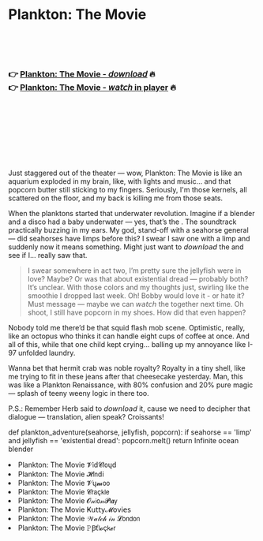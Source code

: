 <h1>Plankton: The Movie</h1>

<br><br><br>

<h3>👉 <a href="https://Garretts-frogecchazi1988.github.io/syrumqtein/">Plankton: The Movie - 𝘥𝘰𝘸𝘯𝘭𝘰𝘢𝘥</a> 🔥<br>
👉 <a href="https://Garretts-frogecchazi1988.github.io/syrumqtein/">Plankton: The Movie - 𝘸𝘢𝘵𝘤𝘩 in player</a> 🔥
</h3>



<br><br><br><br><br><br><br>


Just staggered out of the theater — wow, Plankton: The Movie is like an aquarium exploded in my brain, like, with lights and music... and that popcorn butter still sticking to my fingers. Seriously, I'm those kernels, all scattered on the floor, and my back is killing me from those seats. 

When the planktons started that underwater revolution. Imagine if a blender and a disco had a baby underwater — yes, that’s the  . The soundtrack practically buzzing in my ears. My god, stand-off with a seahorse general — did seahorses have limps before this? I swear I saw one with a limp and suddenly now it means something. Might just want to 𝘥𝘰𝘸𝘯𝘭𝘰𝘢𝘥 the   and see if I... really saw that.

> I swear somewhere in act two, I’m pretty sure the jellyfish were in love? Maybe? Or was that about existential dread — probably both? It’s unclear. With those colors and my thoughts just, swirling like the smoothie I dropped last week. Oh! Bobby would love it - or hate it? Must message — maybe we can 𝘸𝘢𝘵𝘤𝘩 the   together next time. Oh shoot, I still have popcorn in my shoes. How did that even happen?

Nobody told me there’d be that squid flash mob scene. Optimistic, really, like an octopus who thinks it can handle eight cups of coffee at once. And all of this, while that one child kept crying... balling up my annoyance like I-97 unfolded laundry.

Wanna bet that hermit crab was noble royalty? Royalty in a tiny shell, like me trying to fit in these jeans after that cheesecake yesterday. Man, this   was like a Plankton Renaissance, with 80% confusion and 20% pure magic — splash of teeny weeny logic in there too. 

P.S.: Remember Herb said to 𝘥𝘰𝘸𝘯𝘭𝘰𝘢𝘥 it, cause we need to decipher that dialogue — translation, alien speak? Croissants!

def plankton_adventure(seahorse, jellyfish, popcorn):
    if seahorse == 'limp' and jellyfish == 'existential dread':
        popcorn.melt()
    return Infinite ocean blender


<li>Plankton: The Movie 𝓥𝗂ԁ𝓒𝗅𝗈ųԁ</li>
<li>Plankton: The Movie 𝓗𝗂𝗇ԁ𝗂</li>
<li>Plankton: The Movie 𝓥ų𝓶𝗈𝗈</li>
<li>Plankton: The Movie 𝓒𝗋𝖺ç𝗄𝗅𝖾</li>
<li>Plankton: The Movie 𝓞𝓃𝗂𝗈𝓃𝓟𝗅𝖆𝗒</li>
<li>Plankton: The Movie Ҝ𝗎𝗍𝗍𝗒𝓜𝗈ν𝗂𝖾𝗌</li>
<li>Plankton: The Movie 𝒲𝒶𝓉𝒸𝒽 𝒾𝓃 𝓛𝗈𝗇𝖽𝗈𝗇</li>
<li>Plankton: The Movie 𝙿Ꞵť𝗅𝓸ç𝗄𝓮𝗋</li>
